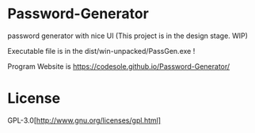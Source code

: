 # Password-Generator
password generator with nice UI (This project is in the design stage. WIP)

Executable file is in the dist/win-unpacked/PassGen.exe !

Program Website is https://codesole.github.io/Password-Generator/

# License
GPL-3.0[http://www.gnu.org/licenses/gpl.html]
